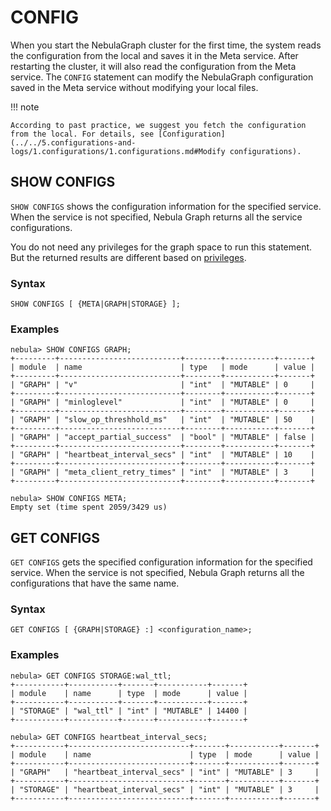 # CONFIG

When you start the NebulaGraph cluster for the first time, the system reads the configuration from the local and saves it in the Meta service. After restarting the cluster, it will also read the configuration from the Meta service. The `CONFIG` statement can modify the NebulaGraph configuration saved in the Meta service without modifying your local files.

!!! note

    According to past practice, we suggest you fetch the configuration from the local. For details, see [Configuration](../../5.configurations-and-logs/1.configurations/1.configurations.md#Modify configurations).

## SHOW CONFIGS

`SHOW CONFIGS` shows the configuration information for the specified service. When the service is not specified, Nebula Graph returns all the service configurations.

You do not need any privileges for the graph space to run this statement. But the returned results are different based on [privileges](../../7.data-security/1.authentication/3.role-list.md).

### Syntax

```ngql
SHOW CONFIGS [ {META|GRAPH|STORAGE} ];
```

### Examples

```ngql
nebula> SHOW CONFIGS GRAPH;
+---------+---------------------------+--------+-----------+-------+
| module  | name                      | type   | mode      | value |
+---------+---------------------------+--------+-----------+-------+
| "GRAPH" | "v"                       | "int"  | "MUTABLE" | 0     |
+---------+---------------------------+--------+-----------+-------+
| "GRAPH" | "minloglevel"             | "int"  | "MUTABLE" | 0     |
+---------+---------------------------+--------+-----------+-------+
| "GRAPH" | "slow_op_threshhold_ms"   | "int"  | "MUTABLE" | 50    |
+---------+---------------------------+--------+-----------+-------+
| "GRAPH" | "accept_partial_success"  | "bool" | "MUTABLE" | false |
+---------+---------------------------+--------+-----------+-------+
| "GRAPH" | "heartbeat_interval_secs" | "int"  | "MUTABLE" | 10    |
+---------+---------------------------+--------+-----------+-------+
| "GRAPH" | "meta_client_retry_times" | "int"  | "MUTABLE" | 3     |
+---------+---------------------------+--------+-----------+-------+
```

```ngql
nebula> SHOW CONFIGS META;
Empty set (time spent 2059/3429 us)
```

## GET CONFIGS

`GET CONFIGS` gets the specified configuration information for the specified service. When the service is not specified, Nebula Graph returns all the configurations that have the same name.

### Syntax

```ngql
GET CONFIGS [ {GRAPH|STORAGE} :] <configuration_name>;
```

### Examples

```ngql
nebula> GET CONFIGS STORAGE:wal_ttl;
+-----------+-----------+-------+-----------+-------+
| module    | name      | type  | mode      | value |
+-----------+-----------+-------+-----------+-------+
| "STORAGE" | "wal_ttl" | "int" | "MUTABLE" | 14400 |
+-----------+-----------+-------+-----------+-------+
```

```ngql
nebula> GET CONFIGS heartbeat_interval_secs;
+-----------+---------------------------+-------+-----------+-------+
| module    | name                      | type  | mode      | value |
+-----------+---------------------------+-------+-----------+-------+
| "GRAPH"   | "heartbeat_interval_secs" | "int" | "MUTABLE" | 3     |
+-----------+---------------------------+-------+-----------+-------+
| "STORAGE" | "heartbeat_interval_secs" | "int" | "MUTABLE" | 3     |
+-----------+---------------------------+-------+-----------+-------+
```
